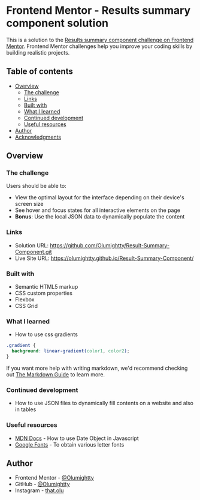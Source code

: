 # Frontend Mentor - Results summary component solution

This is a solution to the [Results summary component challenge on Frontend Mentor](https://www.frontendmentor.io/challenges/results-summary-component-CE_K6s0maV). Frontend Mentor challenges help you improve your coding skills by building realistic projects. 

## Table of contents

- [Overview](#overview)
  - [The challenge](#the-challenge)
  - [Links](#links)
  - [Built with](#built-with)
  - [What I learned](#what-i-learned)
  - [Continued development](#continued-development)
  - [Useful resources](#useful-resources)
- [Author](#author)
- [Acknowledgments](#acknowledgments)


## Overview

### The challenge

Users should be able to:

- View the optimal layout for the interface depending on their device's screen size
- See hover and focus states for all interactive elements on the page
- **Bonus**: Use the local JSON data to dynamically populate the content


### Links

- Solution URL: https://github.com/Olumightty/Result-Summary-Component.git
- Live Site URL: https://olumightty.github.io/Result-Summary-Component/


### Built with

- Semantic HTML5 markup
- CSS custom properties
- Flexbox
- CSS Grid

### What I learned
- How to use css gradients

```css
.gradient {
  background: linear-gradient(color1, color2);
}
```


If you want more help with writing markdown, we'd recommend checking out [The Markdown Guide](https://www.markdownguide.org/) to learn more.



### Continued development

- How to use JSON files to dynamically fill contents on a website and also in tables

### Useful resources

- [MDN Docs](https://developer.mozilla.org/en-US/docs/Web/JavaScript/Reference/Global_Objects/Date/) - How to use Date Object in Javascript
- [Google Fonts](https://fonts.google.com/) - To obtain various letter fonts


## Author

- Frontend Mentor - [@Olumightty](https://www.frontendmentor.io/profile/Olumightty)
- GitHub - [@Olumightty](https://github.com/Olumightty)
- Instagram - [that.olu](https://www.instagram.com/that.olu/)

